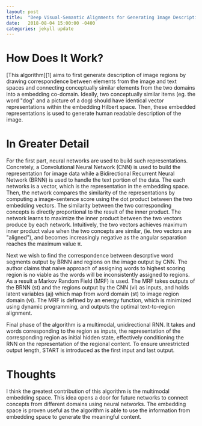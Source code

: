 ```yaml
---
layout: post
title:  "Deep Visual-Semantic Alignments for Generating Image Descriptions"
date:   2018-08-04 15:00:00 -0400
categories: jekyll update
---
```

# How Does It Work?
[This algorithm][1] aims to first generate description of image regions by drawing correspondence between elements from the image and text spaces and connecting conceptually similar elements from the two domains into a embedding co-domain. Ideally, two conceptually similar items (eg. the word "dog" and a picture of a dog) should have identical vector representations within the embedding Hilbert space. Then, these embedded representations is used to generate human readable description of the image.

# In Greater Detail
For the first part, neural networks are used to build such representations. Concretely, a Convolutional Neural Network (CNN) is used to build the representation for image data while a Bidirectional Recurrent Neural Network (BRNN) is used to handle the text portion of the data. The each networks is a vector, which is the representation in the embedding space. Then, the network compares the similarity of the representations by computing a image-sentence score using the dot product between the two embedding vectors. The similarity between the two corresponding concepts is directly proportional to the result of the inner product. The network learns to maximize the inner product between the two vectors produce by each network. Intuitively, the two vectors achieves maximum inner product value when the two concepts are similar, (ie. two vectors are "aligned"), and becomes increasingly negative as the angular separation reaches the maximum value π.

Next we wish to find the correspondence between descrptive word segments output by BRNN and regions on the image output by CNN. The author claims that naive approach of assigning words to highest scoring region is no viable as the words will be inconsistently assigned to regions. As a result a Markov Random Field (MRF) is used. The MRF takes outputs of the BRNN (st) and the regions output by the CNN (vi) as inputs, and holds latent variables (aj) which map from word domain (st) to image region domain (vi). The MRF is defined by an energy function, which is minimized using dynamic programming, and outputs the optimal text-to-region alignment.

Final phase of the algorithm is a multimodal, unidirectional RNN. It takes and words corresponding to the region as inputs, the representation of the corresponding region as initial hidden state, effectively conditioning the RNN on the representation of the regional content. To ensure unrestricted output length, START is introduced as the first input and last output.

# Thoughts
I think the greatest contribution of this algorithm is the multimodal embedding space. This idea opens a door for future networks to connect concepts from different domains using neural networks. The embedding space is proven useful as the algorithm is able to use the information from embedding space to generate the meaningful content.
